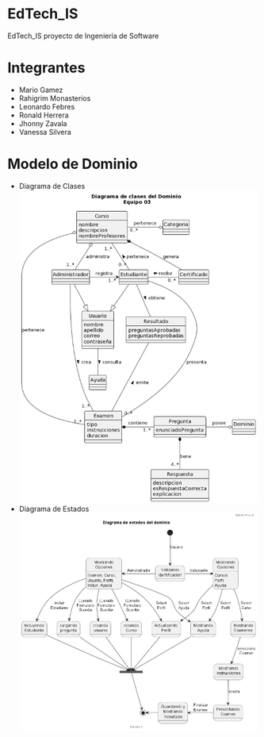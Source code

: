 # EdTech_IS
EdTech_IS proyecto de Ingeniería de Software

# Integrantes

* Mario Gamez
* Rahigrim Monasterios
* Leonardo Febres
* Ronald Herrera
* Jhonny Zavala
* Vanessa Silvera

# Modelo de Dominio
* Diagrama de Clases
![alt "Modelo de clases"](https://github.com/febres35/EdTech_IS/blob/main/docs/scenariosView/diagramaClasesDominio/Diagrama%20de%20clases.png)
* Diagrama de Estados
![alt "Modelo de clases"](https://github.com/febres35/EdTech_IS/blob/main/docs/scenariosView/diagramaEstados/Diagrama%20de%20Estado.png)

